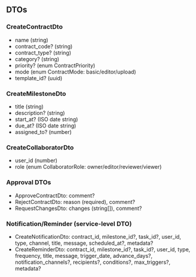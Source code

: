 ## DTOs

### CreateContractDto
- name (string)
- contract_code? (string)
- contract_type? (string)
- category? (string)
- priority? (enum ContractPriority)
- mode (enum ContractMode: basic/editor/upload)
- template_id? (uuid)

### CreateMilestoneDto
- title (string)
- description? (string)
- start_at? (ISO date string)
- due_at? (ISO date string)
- assigned_to? (number)

### CreateCollaboratorDto
- user_id (number)
- role (enum CollaboratorRole: owner/editor/reviewer/viewer)

### Approval DTOs
- ApproveContractDto: comment?
- RejectContractDto: reason (required), comment?
- RequestChangesDto: changes (string[]), comment?

### Notification/Reminder (service-level DTO)
- CreateNotificationDto: contract_id, milestone_id?, task_id?, user_id, type, channel, title, message, scheduled_at?, metadata?
- CreateReminderDto: contract_id, milestone_id?, task_id?, user_id, type, frequency, title, message, trigger_date, advance_days?, notification_channels?, recipients?, conditions?, max_triggers?, metadata?
